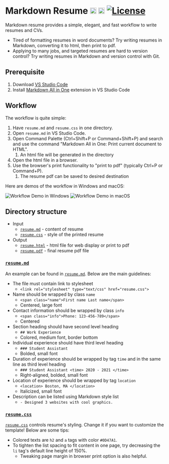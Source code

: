 # Markdown Resume <img src="https://simpleicons.org/icons/markdown.svg" width=20> <img src="https://simpleicons.org/icons/visualstudiocode.svg" width=20> [![License](https://img.shields.io/github/license/tengjuilin/markdown-resume)](https://opensource.org/licenses/MIT)

Markdown resume provides a simple, elegant, and fast workflow to write resumes and CVs.

- Tired of formatting resumes in word documents? Try writing resumes in Markdown, converting it to html, then print to pdf.
- Applying to many jobs, and targeted resumes are hard to version control? Try writing resumes in Markdown and version control with Git.

## Prerequisite

1. Download [VS Studio Code](https://code.visualstudio.com/)
2. Install [Markdown All in One](https://marketplace.visualstudio.com/items?itemName=yzhang.markdown-all-in-one) extension in VS Studio Code

## Workflow

The workflow is quite simple:

1. Have `resume.md` and `resume.css` in one directory.
2. Open `resume.md` in VS Studio Code.
3. Open Command Palette (Ctrl+Shift+P or Command+Shift+P) and search and use the command "Markdown All in One: Print current document to HTML".
   1. An html file will be generated in the directory
4. Open the html file in a browser.
5. Use the browser's print functionality to "print to pdf" (typically Ctrl+P or Command+P).
   1. The resume pdf can be saved to desired destination

Here are demos of the workflow in Windows and macOS:

![Workflow Demo in Windows](workflow-demo-win.gif)
![Workflow Demo in macOS](workflow-demo-macos.gif)

## Directory structure

- Input
  - [`resume.md`](source/resume.md) - content of resume
  - [`resume.css`](source/resume.css) - style of the printed resume
- Output
  - [`resume.html`](source/resume.html) - html file for web display or print to pdf
  - [`resume.pdf`](source/resume.pdf) - final resume pdf file

### [`resume.md`](source/resume.md)

An example can be found in [`resume.md`](source/resume.md). Below are the main guidelines:

- The file must contain link to stylesheet
  - `<link rel="stylesheet" type="text/css" href="resume.css">`
- Name should be wrapped by class `name`
  - `<span class="name">First name Last name</span>`
  - Centered, large font
- Contact information should be wrapped by class `info`
  - `<span class="info">Phone: 123-456-789</span>`
  - Centered
- Section heading should have second level heading
  - `## Work Experience`
  - Colored, medium font, border bottom
- Individual experience should have third level heading
  - `### Student Assistant`
  - Bolded, small font
- Duration of experience should be wrapped by tag `time` and in the same line as third level heading
  - `### Student Assistant <time> 2020 - 2021 </time>`
  - Right-aligned, bolded, small font
- Location of experience should be wrapped by tag `location`
  - `<location> Boston, MA </location>`
  - Italicized, small font
- Description can be listed using Markdown style list
  - `- Designed 3 websites with cool graphics.`

### [`resume.css`](source/resume.css)

[`resume.css`](source/resume.css) controls resume's styling. Change it if you want to customize the template! Below are some tips:

- Colored texts are `h2` and `a` tags with color `#0D47A1`.
- To tighten the list spacing to fit content in one page, try decreasing the `li` tag's default line height of 150%.
  - Tweaking page margin in browser print option is also helpful.
